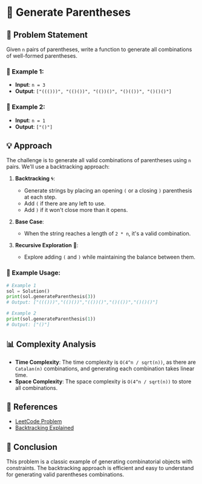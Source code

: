 # 🧩 Generate Parentheses
## 📝 Problem Statement

Given `n` pairs of parentheses, write a function to generate all combinations of well-formed parentheses.

### 📌 Example 1:
- **Input**: `n = 3`
- **Output**: `["((()))", "(()())", "(())()", "()(())", "()()()"]`

### 📌 Example 2:
- **Input**: `n = 1`
- **Output**: `["()"]`

## 💡 Approach

The challenge is to generate all valid combinations of parentheses using `n` pairs. We'll use a backtracking approach:

1. **Backtracking** 🌀:
   - Generate strings by placing an opening `(` or a closing `)` parenthesis at each step.
   - Add `(` if there are any left to use.
   - Add `)` if it won't close more than it opens.

2. **Base Case**:
   - When the string reaches a length of `2 * n`, it's a valid combination.

3. **Recursive Exploration** 🔄:
   - Explore adding `(` and `)` while maintaining the balance between them.

### 🚀 Example Usage:

```python
# Example 1
sol = Solution()
print(sol.generateParenthesis(3))  
# Output: ["((()))","(()())","(())()","()(())","()()()"]

# Example 2
print(sol.generateParenthesis(1))  
# Output: ["()"]
```

## 📊 Complexity Analysis

- **Time Complexity**: The time complexity is `O(4^n / sqrt(n))`, as there are `Catalan(n)` combinations, and generating each combination takes linear time.
- **Space Complexity**: The space complexity is `O(4^n / sqrt(n))` to store all combinations.

## 🔗 References

- [LeetCode Problem](https://leetcode.com/problems/generate-parentheses/)
- [Backtracking Explained](https://en.wikipedia.org/wiki/Backtracking)

## 👏 Conclusion

This problem is a classic example of generating combinatorial objects with constraints. The backtracking approach is efficient and easy to understand for generating valid parentheses combinations.
